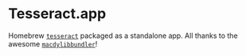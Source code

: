 # Tesseract.app
Homebrew [`tesseract`](https://github.com/tesseract-ocr/tesseract)
packaged as a standalone app. All thanks to the awesome
[`macdylibbundler`](https://github.com/auriamg/macdylibbundler/)!
